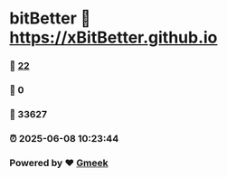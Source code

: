 # bitBetter :link: https://xBitBetter.github.io 
### :page_facing_up: [22](https://xBitBetter.github.io/tag.html) 
### :speech_balloon: 0 
### :hibiscus: 33627 
### :alarm_clock: 2025-06-08 10:23:44 
### Powered by :heart: [Gmeek](https://github.com/Meekdai/Gmeek)
